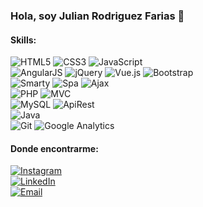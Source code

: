 ### Hola, soy Julian Rodriguez Farias 👋

<!--
**colorodriguezf/colorodriguezf** is a ✨ _special_ ✨ repository because its `README.md` (this file) appears on your GitHub profile.
-->
#### Skills:
![HTML5](https://img.shields.io/static/v1?style=for-the-badge&message=HTML5&color=E34F26&logo=HTML5&logoColor=FFFFFF&label=)
![CSS3](https://img.shields.io/static/v1?style=for-the-badge&message=CSS&color=1572B6&logo=CSS3&logoColor=FFFFFF&label=)
![JavaScript](https://img.shields.io/static/v1?style=for-the-badge&message=JavaScript&color=222222&logo=JavaScript&logoColor=F7DF1E&label=)
</br>
![AngularJS](https://img.shields.io/static/v1?style=for-the-badge&message=AngularJS&color=E23237&logo=AngularJS&logoColor=FFFFFF&label=)
![jQuery](https://img.shields.io/static/v1?style=for-the-badge&message=jQuery&color=0769AD&logo=jQuery&logoColor=FFFFFF&label=)
![Vue.js](https://img.shields.io/static/v1?style=for-the-badge&message=Vue.js&color=222222&logo=Vue.js&logoColor=4FC08D&label=)
![Bootstrap](https://img.shields.io/static/v1?style=for-the-badge&message=Bootstrap&color=7952B3&logo=Bootstrap&logoColor=FFFFFF&label=)
</br>
![Smarty](https://img.shields.io/badge/Smarty-F0C040?style=for-the-badge&logo=Smarty-aws&logoColor=white&labelColor=101010)
![Spa](https://img.shields.io/static/v1?style=for-the-badge&message=Spa&color=5EC1EE&logo=Ajax&logoColor=5EC1EE&label=)
![Ajax](https://img.shields.io/static/v1?style=for-the-badge&message=Ajax&color=5EC1EE&logo=Ajax&logoColor=5EC1EE&label=)
</br>
![PHP](https://img.shields.io/static/v1?style=for-the-badge&message=PHP&color=777BB4&logo=PHP&logoColor=FFFFFF&label=) 
![MVC](https://img.shields.io/static/v1?style=for-the-badge&message=MVC&color=777BB4&logo=PHP&logoColor=FFFFFF&label=)
</br>
![MySQL](https://img.shields.io/static/v1?style=for-the-badge&message=MySQL&color=4479A1&logo=MySQL&logoColor=FFFFFF&label=)
![ApiRest](https://img.shields.io/static/v1?style=for-the-badge&message=ApiRest&color=5EC1EE&logo=ApiRest&logoColor=5EC1EE&label=)
</br>
![Java](https://img.shields.io/badge/Java-007396?style=for-the-badge&logo=java&logoColor=white&labelColor=101010)
</br>
![Git](https://img.shields.io/static/v1?style=for-the-badge&message=Git&color=F05032&logo=Git&logoColor=FFFFFF&label=)
![Google Analytics](https://img.shields.io/static/v1?style=for-the-badge&message=Google+Analytics&color=E37400&logo=Google+Analytics&logoColor=FFFFFF&label=)
</br>


#### Donde encontrarme:
[![Instagram](https://img.shields.io/badge/Instagram-@colorodriguezf-E4405F?style=for-the-badge&logo=instagram&logoColor=white&labelColor=101010)](https://instagram.com/colorodriguezf)
</br>
[![LinkedIn](https://img.shields.io/badge/LinkedIn-Julian_Rodriguez_Farias-0077B5?style=for-the-badge&logo=linkedin&logoColor=white&labelColor=101010)](https://www.linkedin.com/in/julian-rodriguez-farias-18262b119)
</br>
[![Email](https://img.shields.io/badge/Gmail-colitorodriguez97@gmail.com-D14836?style=for-the-badge&logo=gmail&logoColor=white&labelColor=101010)](mailto:colitorodriguez97@gmail.com)
